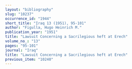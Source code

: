 ```yaml
---
layout: "bibliography"
slug: "10237"
occurrence_id: "1944"
short_title: "Iraq 13 (1951), 95-101"
author: "Figulla, Hugo Heinrich M."
publication_year: "1951"
title: "Lawsuit Concerning a Sacrilegious heft at Erech"
volume_no_: "13"
pages: "95-101"
journal: "Iraq"
title: "Lawsuit Concerning a Sacrilegious heft at Erech"
previous_item: "10240"
---
```

